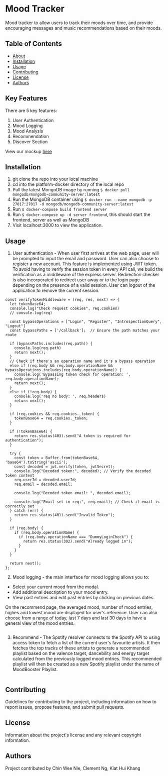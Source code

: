 # Mood Tracker

Mood tracker to allow users to track their moods over time, and provide encouraging messages and music recommendations based on their moods.

## Table of Contents

- [About](#about)
- [Installation](#installation)
- [Usage](#usage)
- [Contributing](#contributing)
- [License](#license)
- [Authors](#authors)

## Key Features

There are 5 key features:
1. User Authentication
2. Mood Logging
3. Mood Analysis
4. Recommendation
5. Discover Section

View our mockup [here](https://www.figma.com/file/ZHsnruopY2JYJsaQqxQ0HS/1.-Mood-Log-Page?type=design&node-id=0%3A1&mode=design&t=Gb3aBS2kBKfZR4EE-1)

## Installation

1. git clone the repo into your local machine
2. cd into the platform-docker directory of the local repo
3. Pull the latest MongoDB image by running ```$ docker pull mongodb/mongodb-community-server:latest ```
4. Run the MongoDB container using ```$ docker run --name mongodb -p 27017:27017 -d mongodb/mongodb-community-server:latest```
3. Run ```$ docker-compose build frontend server```
4. Run ```$ docker-compose up -d server frontend```, this should start the frontend, server as well as MongoDB
5. Visit localhost:3000 to view the application.

## Usage
1. User authentication - When user first arrives at the web page, user will be prompted to input the email and password. User can also choose to register a new account. This feature is implemented using JWT token. To avoid having to verify the session token in every API call, we build the verification as a middleware of the express server. Redirection checker is also incorporated to redirect user away or to the login page depending on the presence of a valid session. User can logout of the application to remove the current session. 
```
const verifyTokenMiddleware = (req, res, next) => {
  let tokenBase64;
  console.log("Check request cookies", req.cookies)
  // console.log(req)

  const bypassOperations = ["Login", "Register", "IntrospectionQuery", "Logout"]
  const bypassPaths = ['/callback'];  // Ensure the path matches your route

  if (bypassPaths.includes(req.path)) {
    console.log(req.path)
    return next();
  }
  // Check if there's an operation name and it's a bypass operation
  else if (req.body && req.body.operationName && bypassOperations.includes(req.body.operationName)) {
    console.log('Bypassing token check for operation: ', req.body.operationName);
    return next();
  }
  else if (!req.body) {
    console.log('req no body: ', req.headers)
    return next();
  }

  if (req.cookies && req.cookies._token) {
    tokenBase64 = req.cookies._token;
  }

  if (!tokenBase64) {
    return res.status(403).send("A token is required for authentication");
  }

  try {
    const token = Buffer.from(tokenBase64, 'base64').toString('ascii');
    const decoded = jwt.verify(token, jwtSecret);
    console.log("Decoded token:", decoded); // Verify the decoded token content
    req.userId = decoded.userId;
    req.email = decoded.email;

    console.log("Decoded token email: ", decoded.email);

    console.log("Email set in req:", req.email); // Check if email is correctly set
  } catch (err) {
    return res.status(401).send("Invalid Token");
  }

  if (req.body) {
    if (req.body.operationName) {
      if (req.body.operationName === "DummyLoginCheck") {
        return res.status(302).send("Already logged in");
      }
    }
  }

  return next();
};
```
2. Mood logging - the main interface for mood logging allows you to:
- Select your current mood from the modal.
- Add additional description to your mood entry.
- View past entries and edit past entries by clicking on previous dates.

On the recommend page, the averaged mood, number of mood entries, highes and lowest mood are displayed for user's reference. User can also choose from a range of today, last 7 days and last 30 days to have a general view of the mood entries.

```
```

3. Recommend - The Spotify resolver connects to the Spotify API to using access token to fetch a list of the current user's favourite artists. It then fetches the top tracks of these artists to generate a recommended playlist based on the valence target, dancebility and energy target calculated from the previously logged mood entries. This recommended playlist will then be created as a new Spotify playlist under the name of MoodBooster Playlist. 

```
```
  


## Contributing

Guidelines for contributing to the project, including information on how to report issues, propose features, and submit pull requests.

## License

Information about the project's license and any relevant copyright information.

## Authors

Project contributed by Chin Wee Nie, Clement Ng, Kiat Hui Khang
